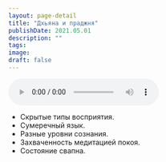```yaml
---
layout: page-detail
title: "Дхьяна и праджня"
publishDate: 2021.05.01
description: ""
tags:
image:
draft: false
---
```


<audio title="2021.05.01 - Дхьяна и праджня.mp3" src="/upload/iblock/2be/2bed97cb0730085f97e5a857f39506e4.mp3" controls=""></audio>

* Скрытые типы восприятия.
* Сумеречный язык.
* Разные уровни сознания.
* Захваченность медитацией покоя.
* Состояние свапна.

  
